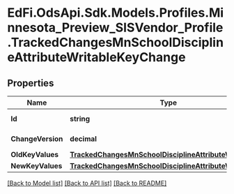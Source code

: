 # EdFi.OdsApi.Sdk.Models.Profiles.Minnesota_Preview_SISVendor_Profile.TrackedChangesMnSchoolDisciplineAttributeWritableKeyChange

## Properties

Name | Type | Description | Notes
------------ | ------------- | ------------- | -------------
**Id** | **string** | Resource identifier | [optional] 
**ChangeVersion** | **decimal** | Change version | [optional] 
**OldKeyValues** | [**TrackedChangesMnSchoolDisciplineAttributeWritableKey**](TrackedChangesMnSchoolDisciplineAttributeWritableKey.md) |  | [optional] 
**NewKeyValues** | [**TrackedChangesMnSchoolDisciplineAttributeWritableKey**](TrackedChangesMnSchoolDisciplineAttributeWritableKey.md) |  | [optional] 

[[Back to Model list]](../README.md#documentation-for-models) [[Back to API list]](../README.md#documentation-for-api-endpoints) [[Back to README]](../README.md)

